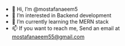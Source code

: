- 👋 Hi, I’m @mostafanaeem5
- 👀 I’m interested in Backend development
- 🌱 I’m currently learning the MERN stack
- 📫 If you want to reach me, Send an email at mostafanaeem55@gmail.com

<!---
mostafanaeem5/mostafanaeem5 is a ✨ special ✨ repository because its `README.md` (this file) appears on your GitHub profile.
You can click the Preview link to take a look at your changes.
--->
